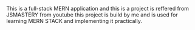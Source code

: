 This is a full-stack MERN application and this is a project is reffered from JSMASTERY from youtube
this project is build by me and is used for learning MERN STACK and implementing it practically.

